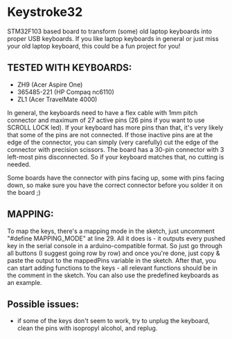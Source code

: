 # Keystroke32
STM32F103 based board to transform (some) old laptop keyboards into proper USB keyboards. If you like laptop keyboards in general or just miss your old laptop keyboard, this could be a fun project for you!


## TESTED WITH KEYBOARDS:
- ZH9 (Acer Aspire One)  
- 365485-221 (HP Compaq nc6110)  
- ZL1 (Acer TravelMate 4000)  

In general, the keyboards need to have a flex cable with 1mm pitch connector and maximum of 27 active pins (26 pins if you want to use SCROLL LOCK led). If your keyboard has more pins than that, it's very likely that some of the pins are not connected. If those inactive pins are at the edge of the connector, you can simply (very carefully) cut the edge of the connector with precision scissors. The board has a 30-pin connector with 3 left-most pins disconnected. So if your keyboard matches that, no cutting is needed.

Some boards have the connector with pins facing up, some with pins facing down, so make sure you have the correct connector before you solder it on the board ;)


## MAPPING:
To map the keys, there's a mapping mode in the sketch, just uncomment "#define MAPPING_MODE" at line 29. All it does is - it outputs every pushed key in the serial console in a arduino-compatible format. So just go through all buttons (I suggest going row by row) and once you're done, just copy & paste the output to the mappedPins variable in the sketch. After that, you can start adding functions to the keys - all relevant functions should be in the comment in the sketch. You can also use the predefined keyboards as an example.

## Possible issues:
- if some of the keys don't seem to work, try to unplug the keyboard, clean the pins with isopropyl alcohol, and replug.
